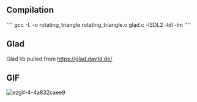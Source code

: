 ## Compilation
''''
gcc -I. -o rotating_triangle rotating_triangle.c glad.c -lSDL2 -ldl -lm
''''
## Glad
Glad lib pulled from https://glad.dav1d.de/

## GIF
![ezgif-4-4a832caee9](https://github.com/user-attachments/assets/4fe55038-1652-4c6e-8e5e-97b63610f44b)
